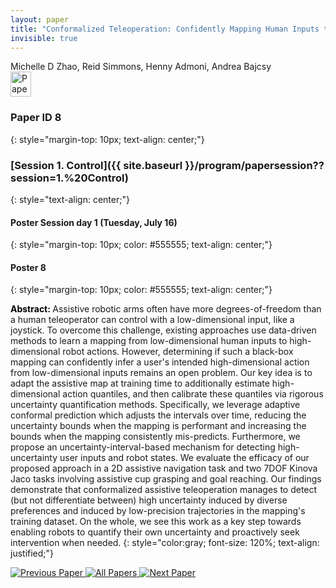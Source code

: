 ```yaml
---
layout: paper
title: "Conformalized Teleoperation: Confidently Mapping Human Inputs to High-Dimensional Robot Actions"
invisible: true
---
```

<div class="paper-authors">
<div class="paper-author-box">
    <div class="paper-author-name">Michelle D Zhao, Reid Simmons, Henny Admoni, Andrea Bajcsy</div>
    <div class="paper-author-uni"></div>
</div>

</div><div class="paper-pdf">
                <div> <a href="https://enriquecoronadozu.github.io/rssproceedings2024/rss20/p008.pdf"><img src="{{ site.baseurl }}/images/paper_link.png" alt="Paper Website" width = "33"  height = "40"/></a> </div>
                </div>

### Paper ID 8
{: style="margin-top: 10px; text-align: center;"}

### [Session 1. Control]({{ site.baseurl }}/program/papersession??session=1.%20Control)
{: style="text-align: center;"}

#### Poster Session day 1 (Tuesday, July 16)
{: style="margin-top: 10px; color: #555555; text-align: center;"}

#### Poster 8
{: style="margin-top: 10px; color: #555555; text-align: center;"}

<b style="color: black;">Abstract: </b>Assistive robotic arms often have more degrees-of-freedom than a human teleoperator can control with a low-dimensional input, like a joystick. To overcome this challenge, existing approaches use data-driven methods to learn a mapping from low-dimensional human inputs to high-dimensional robot actions. However, determining if such a black-box mapping can confidently infer a user's intended high-dimensional action from low-dimensional inputs remains an open problem. Our key idea is to adapt the assistive map at training time to additionally estimate high-dimensional action quantiles, and then calibrate these quantiles via rigorous uncertainty quantification methods. Specifically, we leverage adaptive conformal prediction which adjusts the intervals over time, reducing the uncertainty bounds when the mapping is performant and increasing the bounds when the mapping consistently mis-predicts. Furthermore, we propose an uncertainty-interval-based mechanism for detecting high-uncertainty user inputs and robot states. We evaluate the efficacy of our proposed approach in a 2D assistive navigation task and two 7DOF Kinova Jaco tasks involving assistive cup grasping and goal reaching. Our findings demonstrate that conformalized assistive teleoperation manages to detect (but not differentiate between) high uncertainty induced by diverse preferences and induced by low-precision trajectories in the mapping's training dataset. On the whole, we see this work as a key step towards enabling robots to quantify their own uncertainty and proactively seek intervention when needed.
{: style="color:gray; font-size: 120%; text-align: justified;"}


<div class="paper-menu">
<a href="{{ site.baseurl }}/program/papers/007/"> <img src="{{ site.baseurl }}/images/previous_paper_icon.png" alt="Previous Paper" title="Previous Paper"/> </a>
<a href="{{ site.baseurl }}/program/papers"><img src="{{ site.baseurl }}/images/overview_icon.png" alt="All Papers" title="All Papers"/> </a>
<a href="{{ site.baseurl }}/program/papers/009/"> <img src="{{ site.baseurl }}/images/next_paper_icon.png" alt="Next Paper" title="Next Paper"/> </a>

</div>
